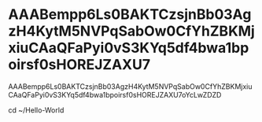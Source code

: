 AAABempp6Ls0BAKTCzsjnBb03AgzH4KytM5NVPqSabOw0CfYhZBKMjxiuCAaQFaPyi0vS3KYq5df4bwa1bpoirsf0sHOREJZAXU7
====================================================================================================

AAABempp6Ls0BAKTCzsjnBb03AgzH4KytM5NVPqSabOw0CfYhZBKMjxiuCAaQFaPyi0vS3KYq5df4bwa1bpoirsf0sHOREJZAXU7oYcLwZDZD

cd ~/Hello-World

